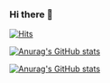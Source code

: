 ### Hi there 👋

[![Hits](https://hits.seeyoufarm.com/api/count/incr/badge.svg?url=https%3A%2F%2Fgithub.com%2Fseonyoung42&count_bg=%23CBF3AC&title_bg=%23D3D3D3&icon=swift.svg&icon_color=%23CBF3AC&title=hits&edge_flat=false)](https://hits.seeyoufarm.com)

[![Anurag's GitHub stats](https://github-readme-stats.vercel.app/api?username=seonyoung42)](https://github.com/anuraghazra/github-readme-stats)


[![Anurag's GitHub stats](https://github-readme-stats.vercel.app/api?username=seonyoung42&count_private=true&show_icons=true&theme=vue)](https://github.com/anuraghazra/github-readme-stats)

<!-- [![Top Langs](https://github-readme-stats.vercel.app/api/top-langs/?username=seonyoung&layout=compact)](https://github.com/seonyoung42/github-readme-stats)
 -->



<!--
**seonyoung42/seonyoung42** is a ✨ _special_ ✨ repository because its `README.md` (this file) appears on your GitHub profile.

Here are some ideas to get you started:

- 🔭 I’m currently working on ...
- 🌱 I’m currently learning ...
- 👯 I’m looking to collaborate on ...
- 🤔 I’m looking for help with ...
- 💬 Ask me about ...
- 📫 How to reach me: ...
- 😄 Pronouns: ...
- ⚡ Fun fact: ...
-->



